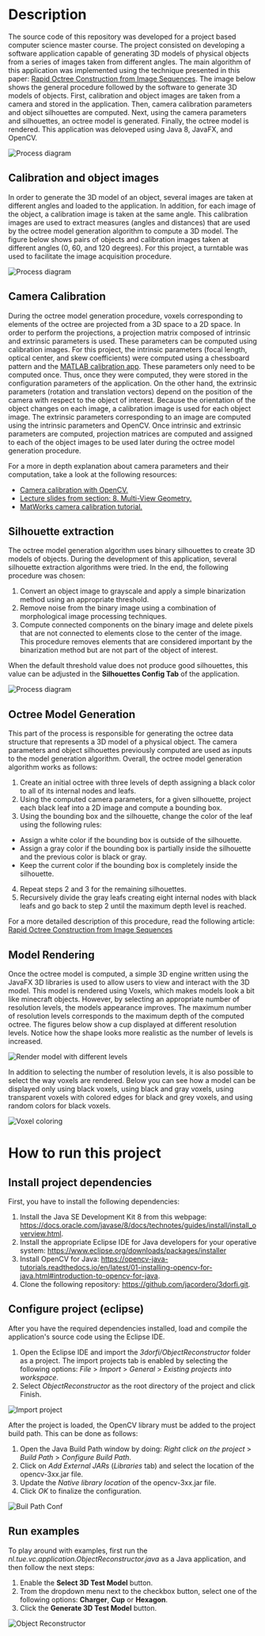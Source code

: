 # Description
The source code of this repository was developed for a project based computer science master course. The project consisted on developing a software application capable of generating 3D models of physical objects from a series of images taken from different angles. The main algorithm of this application was implemented using the technique presented in this paper: [Rapid Octree Construction from Image Sequences](https://pdfs.semanticscholar.org/6b04/58ebe30555ebebc31e85f85845fef2be17f4.pdf). The image below shows the general procedure followed by the software to generate 3D models of objects. First, calibration and object images are taken from a camera and stored in the application. Then, camera calibration parameters and object silhouettes are computed. Next, using the camera parameters and silhouettes, an octree model is generated. Finally, the octree model is rendered. This application was deloveped using Java 8, JavaFX, and OpenCV.


![Process diagram](./docs_images/process-diagram.png)

## Calibration and object images

In order to generate the 3D model of an object, several images are taken at different angles and loaded to the application. In addition, for each image of the object, a calibration image is taken at the same angle. This calibration images are used to extract measures (angles and distances) that are used by the octree model generation algorithm to compute a 3D model. The figure below shows pairs of objects and calibration images taken at different angles (0, 60, and 120 degrees). For this project, a turntable was used to facilitate the image acquisition procedure. 

![Process diagram](./docs_images/ObjectAndChessboardPairs.png)

## Camera Calibration

During the octree model generation procedure, voxels corresponding to elements of the octree are projected from a 3D space to a 2D space. In order to perform the projections, a projection matrix composed of intrinsic and extrinsic parameters is used. These parameters can be computed using calibration images. For this project, the intrinsic parameters (focal length, optical center, and skew coefficients) were computed using a chessboard pattern and the [MATLAB calibration app](https://www.mathworks.com/help/vision/ref/cameracalibrator-app.html). These parameters only need to be computed once. Thus, once they were computed, they were stored in the configuration parameters of the application. On the other hand, the extrinsic parameters (rotation and translation vectors) depend on the position of the camera with respect to the object of interest. Because the orientation of the object changes on each image, a calibration image is used for each object image. The extrinsic parameters corresponding to an image are computed using the intrinsic parameters and OpenCV. Once intrinsic and extrinsic parameters are computed, projection matrices are computed and assigned to each of the object images to be used later during the octree model generation procedure.

For a more in depth explanation about camera parameters and their computation, take a look at the following resources:
* [Camera calibration with OpenCV.](https://docs.opencv.org/3.3.1/d4/d94/tutorial_camera_calibration.html)
* [Lecture slides from section: 8. Multi-View Geometry.](http://www.cs.cmu.edu/~16385/s17/)
* [MatWorks camera calibration tutorial.](https://www.mathworks.com/help/vision/ug/camera-calibration.html)


## Silhouette extraction
The octree model generation algorithm uses binary silhouettes to create 3D models of objects. During the development of this application, several silhouette extraction algorithms were tried. In the end, the following procedure was chosen:

1. Convert an object image to grayscale and apply a simple binarization method using an appropriate threshold.
2. Remove noise from the binary image using a combination of morphological image processing techniques.
3. Compute connected components on the binary image and delete pixels that are not connected to elements close to the center of the image. This procedure removes elements that are considered important by the binarization method but are not part of the object of interest.

When the default threshold value does not produce good silhouettes, this value can be adjusted in the **Silhouettes Config Tab** of the application.


![Process diagram](./docs_images/ObjectsAndSilhouettes.png)

## Octree Model Generation
This part of the process is responsible for generating the octree data structure that represents a 3D model of a physical object. The camera parameters and object silhouettes previously computed are used as inputs to the model generation algorithm. Overall, the octree model generation algorithm works as follows:

1. Create an initial octree with three levels of depth assigning a black color to all of its internal nodes and leafs.
2. Using the computed camera parameters, for a given silhouette, project each black leaf into a 2D image and compute a bounding box.
3. Using the bounding box and the silhouette, change the color of the leaf using the following rules:
 * Assign a white color if the bounding box is outside of the silhouette.
 * Assign a gray color if the bounding box is partially inside the silhouette and the previous color is black or gray.
 * Keep the current color if the bounding box is completely inside the silhouette.
4. Repeat steps 2 and 3 for the remaining silhouettes.
5. Recursively divide the gray leafs creating eight internal nodes with black leafs and go back to step 2 until the maximum depth level is reached.

For a more detailed description of this procedure, read the following article: [Rapid Octree Construction from Image Sequences](https://pdfs.semanticscholar.org/6b04/58ebe30555ebebc31e85f85845fef2be17f4.pdf)


## Model Rendering

Once the octree model is computed, a simple 3D engine written using the JavaFX 3D libraries is used to allow users to view and interact with the 3D model. This model is rendered using Voxels, which makes models look a bit like minecraft objects. However, by selecting an appropriate number of resolution levels, the models appearance improves. The maximum number of resolution levels corresponds to the maximum depth of the computed octree. The figures below show a cup displayed at different resolution levels. Notice how the shape looks more realistic as the number of levels is increased.  

![Render model with different levels](./docs_images/OctreeModelWithDifferentLevels.png)

In addition to selecting the number of resolution levels, it is also possible to select the way voxels are rendered. Below you can see how a model can be displayed only using black voxels, using black and gray voxels, using transparent voxels with colored edges for black and grey voxels, and using random colors for black voxels.

![Voxel coloring](./docs_images/VoxelColoring.png)

# How to run this project
## Install project dependencies
First, you have to install the following dependencies:

1. Install the Java SE Development Kit 8 from this webpage: https://docs.oracle.com/javase/8/docs/technotes/guides/install/install_overview.html.
2. Install the appropriate Eclipse IDE for Java developers for your operative system: https://www.eclipse.org/downloads/packages/installer
3. Install OpenCV for Java: https://opencv-java-tutorials.readthedocs.io/en/latest/01-installing-opencv-for-java.html#introduction-to-opencv-for-java.
4. Clone the following repository: https://github.com/jacordero/3dorfi.git.

## Configure project (eclipse)
After you have the required dependencies installed, load and compile the application's source code using the Eclipse IDE.

1. Open the Eclipse IDE and import the *3dorfi/ObjectReconstructor* folder as a project. The import projects tab is enabled by selecting the following options: *File* > *Import* > *General* > *Existing projects into workspace*.
2. Select *ObjectReconstructor* as the root directory of the project and click Finish.

![Import project](./docs_images/ImportProject.png)

After the project is loaded, the OpenCV library must be added to the project build path. This can be done as follows:
1. Open the Java Build Path window by doing: *Right click on the project* > *Build Path* > *Configure Build Path*.
2. Click on *Add External JARs* (*Libraries* tab) and select the location of the opencv-3xx.jar file.
3. Update the *Native library location* of the opencv-3xx.jar file.
4. Click *OK* to finalize the configuration.


![Buil Path Conf](./docs_images/BuildPathConf.png)

## Run examples
To play around with examples, first run the *nl.tue.vc.application.ObjectReconstructor.java* as a Java application, and then follow the next steps:

1. Enable the **Select 3D Test Model** button.
2. Trom the dropdown menu next to the checkbox button, select one of the following options: **Charger**, **Cup** or **Hexagon**.
3. Click the **Generate 3D Test Model** button.

![Object Reconstructor](./docs_images/ObjectReconstructor.png)
